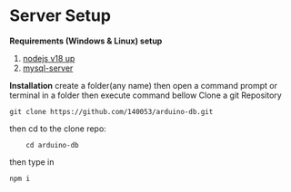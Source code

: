 # Server Setup
**Requirements (Windows & Linux) setup**
 1. [nodejs v18 up](https://nodejs.org/en) 
 2. [mysql-server](https://dev.mysql.com/downloads/mysql/)
 
 **Installation**
 create a folder(any name) then open a command prompt or terminal in a folder then execute command bellow
   Clone a git Repository

    git clone https://github.com/140053/arduino-db.git

then cd to the clone repo:

        cd arduino-db
then type in 

    npm i 
